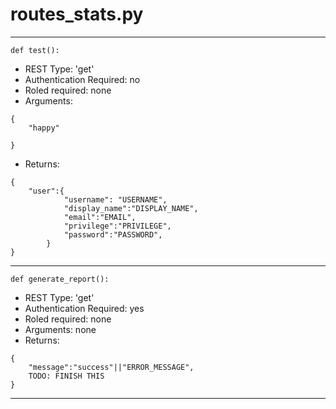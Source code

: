 # routes_stats.py

-----------------------------
```language=python
def test():
```
- REST Type: 'get'
- Authentication Required: no
- Roled required: none
- Arguments:
```language=json
{
    "happy"

}
```
- Returns:
```language=json
{
    "user":{
            "username": "USERNAME",
            "display_name":"DISPLAY_NAME",
            "email":"EMAIL",
            "privilege":"PRIVILEGE",
            "password":"PASSWORD",
        }
}
```
-----------------------------
```language=python
def generate_report():
```
- REST Type: 'get'
- Authentication Required: yes
- Roled required: none
- Arguments: none
- Returns:
```language=json
{
    "message":"success"||"ERROR_MESSAGE",
    TODO: FINISH THIS
}
```
-----------------------------
